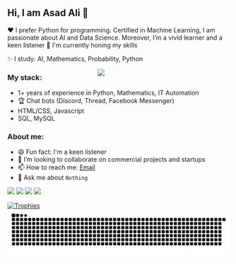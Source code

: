 <!--
**taozhi8833998/taozhi8833998** is a ✨ _special_ ✨ repository because its `README.md` (this file) appears on your GitHub profile.

Here are some ideas to get you started:

- 🔭 I’m currently working on ...
- 🌱 I’m currently learning ...
- 👯 I’m looking to collaborate on ...
- 🤔 I’m looking for help with ...
- 💬 Ask me about ...
- 📫 How to reach me: ...
- 😄 Pronouns: ...
- ⚡ Fun fact: ...
-->

## Hi, I am Asad Ali 👋
❤️ I prefer Python for programming. Certified in Machine Learning, I am passionate about AI and Data Science. Moreover, I’m a vivid learner and a keen listener
🤔 I'm currently honing my skills

✨ I study: AI, Mathematics, Probability, Python

<img align="right" src="https://i.pinimg.com/originals/d5/ae/0d/d5ae0d3944269347f39090c463a07630.jpg" width="300">

### My stack:
- 1+ years of experience in Python, Mathematics, IT Automation
- 🏆 Chat bots (Discord, Thread, Facebook Messenger)
- HTML/CSS, Javascript
- SQL, MySQL

### About me:
- 😄 Fun fact: I'm a keen listener
- 🔭 I’m looking to collaborate on commercial projects and startups
- 📫 How to reach me: [Email](aliasad2388@gmail.com)
- 💬 Ask me about `Nothing`
<div>
  <img width="440px" src="https://github-readme-stats.vercel.app/api?username=A-sad-ali&show_icons=true&theme=onedark">
  <img width="385px" src="https://github-readme-stats.anuraghazra1.vercel.app/api/top-langs/?username=A-sad-ali&layout=compact&theme=onedark" />
  <img width="440px" src="https://github-readme-activity-graph.vercel.app/graph?username=A-sad-ali&theme=github">
  <img width="385px" src="https://github-readme-streak-stats.herokuapp.com/?user=A-sad-ali&theme=onedark" />
</div>

[![Trophies](https://github-profile-trophy.vercel.app/?username=taozhi8833998&theme=onedark)](https://github.com/ryo-ma/github-profile-trophy)
![Snake animation](https://raw.githubusercontent.com/A-sad-ali/A-sad-ali/output/github-contribution-grid-snake-dark.svg)
